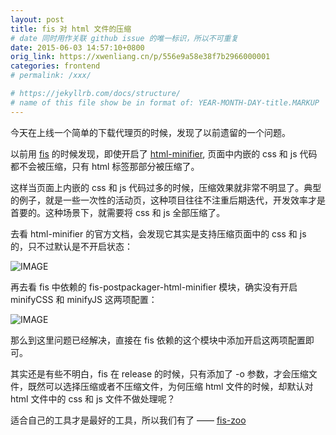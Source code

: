 ```yaml
---
layout: post
title: fis 对 html 文件的压缩
# date 同时用作关联 github issue 的唯一标识，所以不可重复
date: 2015-06-03 14:57:10+0800
orig_link: https://xwenliang.cn/p/556e9a58e38f7b2966000001
categories: frontend
# permalink: /xxx/

# https://jekyllrb.com/docs/structure/
# name of this file show be in format of: YEAR-MONTH-DAY-title.MARKUP
---
```



今天在上线一个简单的下载代理页的时候，发现了以前遗留的一个问题。  

以前用 [fis](https://github.com/fex-team/fis) 的时候发现，即使开启了 [html-minifier](https://www.npmjs.com/package/html-minifier), 页面中内嵌的 css 和 js 代码都不会被压缩，只有 html 标签那部分被压缩了。  

这样当页面上内嵌的 css 和 js 代码过多的时候，压缩效果就非常不明显了。典型的例子，就是一些一次性的活动页，这种项目往往不注重后期迭代，开发效率才是首要的。这种场景下，就需要将 css 和 js 全部压缩了。  

去看 html-minifier 的官方文档，会发现它其实是支持压缩页面中的 css 和 js 的，只不过默认是不开启状态：  

![IMAGE](https://cdn.jsdelivr.net/gh/xwenliang/gallery2022/2022-04-30-62e210db3b.jpg)  

再去看 fis 中依赖的 fis-postpackager-html-minifier 模块，确实没有开启 minifyCSS 和 minifyJS 这两项配置：  

![IMAGE](https://cdn.jsdelivr.net/gh/xwenliang/gallery2022/2022-04-30-782bcd1317.jpg)  

那么到这里问题已经解决，直接在 fis 依赖的这个模块中添加开启这两项配置即可。  

其实还是有些不明白，fis 在 release 的时候，只有添加了 -o 参数，才会压缩文件，既然可以选择压缩或者不压缩文件，为何压缩 html 文件的时候，却默认对 html 文件中的 css 和 js 文件不做处理呢？  

适合自己的工具才是最好的工具，所以我们有了 —— [fis-zoo](https://github.com/xwenliang/fis-zoo)  

